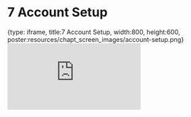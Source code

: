 # 7 Account Setup
 
{type: iframe, title:7 Account Setup, width:800, height:600, poster:resources/chapt_screen_images/account-setup.png}
![](https://datatrail-jhu.github.io/DataTrail_ReOrg/no_toc/account-setup.html)
 

 
